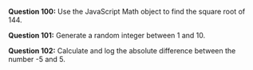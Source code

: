 **Question 100:** Use the JavaScript Math object to find the square root of 144.

**Question 101:** Generate a random integer between 1 and 10.

**Question 102:** Calculate and log the absolute difference between the number -5 and 5.